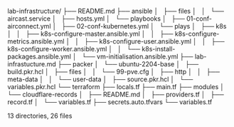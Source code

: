 lab-infrastructure/
├── README.md
├── ansible
│   ├── files
│   │   └── aircast.service
│   ├── hosts.yml
│   └── playbooks
│       ├── 01-conf-airconnect.yml
│       ├── 02-conf-kubernetes.yml
│       └── plays
│           ├── k8s
│           │   ├── k8s-configure-master.ansible.yml
│           │   ├── k8s-configure-metrics.ansible.yml
│           │   ├── k8s-configure-user.ansible.yml
│           │   ├── k8s-configure-worker.ansible.yml
│           │   └── k8s-install-packages.ansible.yml
│           └── vm-initialisation.ansible.yml
├── lab-infrastucture.md
├── packer
│   └── ubuntu-2204-base
│       ├── build.pkr.hcl
│       ├── files
│       │   └── 99-pve.cfg
│       ├── http
│       │   ├── meta-data
│       │   └── user-data
│       ├── source.pkr.hcl
│       └── variables.pkr.hcl
└── terraform
    ├── locals.tf
    ├── main.tf
    ├── modules
    │   └── cloudflare-records
    │       ├── README.md
    │       ├── providers.tf
    │       ├── record.tf
    │       └── variables.tf
    ├── secrets.auto.tfvars
    └── variables.tf

13 directories, 26 files
